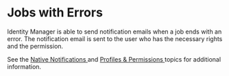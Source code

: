 # Jobs with Errors

Identity Manager is able to send notification emails when a job ends with an error. The notification
email is sent to the user who has the necessary rights and the permission.

See the [ Native Notifications ](/docs/identitymanager/6.2/identitymanager/integration-guide/notifications/native/index.md) and
[ Profiles & Permissions ](/docs/identitymanager/6.2/identitymanager/integration-guide/profiles-permissions/index.md) topics for additional
information.
